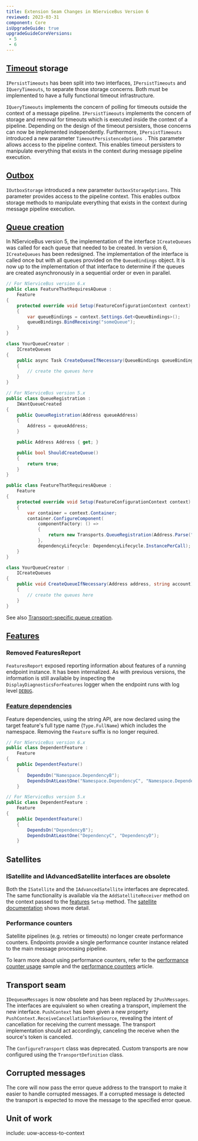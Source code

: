 ```yaml
---
title: Extension Seam Changes in NServiceBus Version 6
reviewed: 2023-03-31
component: Core
isUpgradeGuide: true
upgradeGuideCoreVersions:
 - 5
 - 6
---
```



## [Timeout](/nservicebus/sagas/timeouts.md) storage

`IPersistTimeouts` has been split into two interfaces, `IPersistTimeouts` and `IQueryTimeouts`, to separate those storage concerns. Both must be implemented to have a fully functional timeout infrastructure.

`IQueryTimeouts` implements the concern of polling for timeouts outside the context of a message pipeline. `IPersistTimeouts` implements the concern of storage and removal for timeouts which is executed inside the context of a pipeline. Depending on the design of the timeout persisters, those concerns can now be implemented independently. Furthermore, `IPersistTimeouts` introduced a new parameter `TimeoutPersistenceOptions `. This parameter allows access to the pipeline context. This enables timeout persisters to manipulate everything that exists in the context during message pipeline execution.


## [Outbox](/nservicebus/outbox/)

`IOutboxStorage` introduced a new parameter `OutboxStorageOptions`. This parameter provides access to the pipeline context. This enables outbox storage methods to manipulate everything that exists in the context during message pipeline execution.


## [Queue creation](/transports/queuecreation.md)

In NServiceBus version 5, the implementation of the interface `ICreateQueues` was called for each queue that needed to be created. In version 6, `ICreateQueues` has been redesigned. The implementation of the interface is called once but with all queues provided on the `QueueBindings` object. It is now up to the implementation of that interface to determine if the queues are created asynchronously in a sequential order or even in parallel.

```csharp
// For NServiceBus version 6.x
public class FeatureThatRequiresAQueue :
    Feature
{
    protected override void Setup(FeatureConfigurationContext context)
    {
        var queueBindings = context.Settings.Get<QueueBindings>();
        queueBindings.BindReceiving("someQueue");
    }
}

class YourQueueCreator :
    ICreateQueues
{
    public async Task CreateQueueIfNecessary(QueueBindings queueBindings, string identity)
    {
        // create the queues here
    }
}

// For NServiceBus version 5.x
public class QueueRegistration :
    IWantQueueCreated
{
    public QueueRegistration(Address queueAddress)
    {
        Address = queueAddress;
    }

    public Address Address { get; }

    public bool ShouldCreateQueue()
    {
        return true;
    }
}

public class FeatureThatRequiresAQueue :
    Feature
{
    protected override void Setup(FeatureConfigurationContext context)
    {
        var container = context.Container;
        container.ConfigureComponent(
            componentFactory: () =>
            {
                return new Transports.QueueRegistration(Address.Parse("someQueue"));
            },
            dependencyLifecycle: DependencyLifecycle.InstancePerCall);
    }
}

class YourQueueCreator :
    ICreateQueues
{
    public void CreateQueueIfNecessary(Address address, string account)
    {
        // create the queues here
    }
}
```

See also [Transport-specific queue creation](/transports/msmq/operations-scripting.md#create-queues).


## [Features](/nservicebus/pipeline/features.md)


### Removed FeaturesReport

`FeaturesReport` exposed reporting information about features of a running endpoint instance. It has been internalized. As with previous versions, the information is still available by inspecting the `DisplayDiagnosticsForFeatures` logger when the endpoint runs with log level [`DEBUG`](/nservicebus/logging/#default-logging-changing-the-defaults-changing-the-logging-level).


### [Feature dependencies](/nservicebus/pipeline/features.md#dependencies)

Feature dependencies, using the string API, are now declared using the target feature's full type name (`Type.FullName`) which includes the namespace. Removing the `Feature` suffix is no longer required.

```csharp
// For NServiceBus version 6.x
public class DependentFeature :
    Feature
{
    public DependentFeature()
    {
        DependsOn("Namespace.DependencyB");
        DependsOnAtLeastOne("Namespace.DependencyC", "Namespace.DependencyD");
    }

// For NServiceBus version 5.x
public class DependentFeature :
    Feature
{
    public DependentFeature()
    {
        DependsOn("DependencyB");
        DependsOnAtLeastOne("DependencyC", "DependencyD");
    }
```


## Satellites

### ISatellite and IAdvancedSatellite interfaces are obsolete

Both the `ISatellite` and the `IAdvancedSatellite` interfaces are deprecated. The same functionality is available via the `AddSatelliteReceiver` method on the context passed to the [features](/nservicebus/pipeline/features.md#feature-api) `Setup` method. The [satellite documentation](/nservicebus/satellites/) shows more detail.


### Performance counters

Satellite pipelines (e.g. retries or timeouts) no longer create performance counters. Endpoints provide a single performance counter instance related to the main message processing pipeline.

To learn more about using performance counters, refer to the [performance counter usage](/samples/performance-counters/) sample and the [performance counters](/monitoring/metrics/performance-counters.md) article.


## Transport seam

`IDequeueMessages` is now obsolete and has been replaced by `IPushMessages`. The interfaces are equivalent so when creating a transport, implement the new interface. `PushContext` has been given a new property `PushContext.ReceiveCancellationTokenSource`, revealing the intent of cancellation for receiving the current message. The transport implementation should act accordingly, canceling the receive when the source's token is canceled.

The `ConfigureTransport` class was deprecated. Custom transports are now configured using the `TransportDefinition` class.


## Corrupted messages

The core will now pass the error queue address to the transport to make it easier to handle corrupted messages. If a corrupted message is detected the transport is expected to move the message to the specified error queue.


## Unit of work

include: uow-access-to-context
